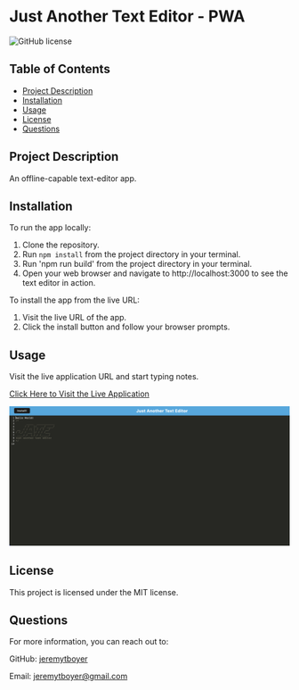# Just Another Text Editor - PWA
![GitHub license](https://img.shields.io/badge/license-MIT-blue.svg)

## Table of Contents
- [Project Description](#project-description)
- [Installation](#installation)
- [Usage](#usage)
- [License](#license)
- [Questions](#questions) 

## Project Description
An offline-capable text-editor app.

## Installation 
To run the app locally:
1. Clone the repository.
2. Run `npm install` from the project directory in your terminal.
3. Run 'npm run build' from the project directory in your terminal.
4. Open your web browser and navigate to http://localhost:3000 to see the text editor in action.

To install the app from the live URL:
1. Visit the live URL of the app.
2. Click the install button and follow your browser prompts.

## Usage 
Visit the live application URL and start typing notes.

[Click Here to Visit the Live Application](https://fierce-ravine-25733-fb3788a86339.herokuapp.com/)

![Screenshot](./screenshot.png)

## License
This project is licensed under the MIT license.

## Questions
For more information, you can reach out to:

GitHub: [jeremytboyer](https://github.com/jeremytboyer)

Email: [jeremytboyer@gmail.com](mailto:jeremytboyer@gmail.com)
